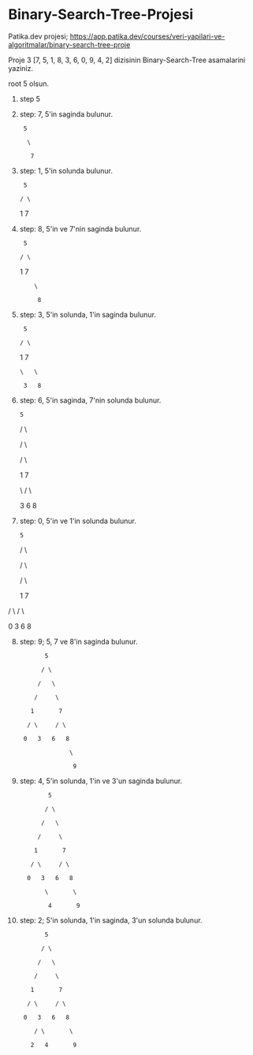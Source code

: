 # Binary-Search-Tree-Projesi
Patika.dev projesi; https://app.patika.dev/courses/veri-yapilari-ve-algoritmalar/binary-search-tree-proje

Proje 3
[7, 5, 1, 8, 3, 6, 0, 9, 4, 2] dizisinin Binary-Search-Tree asamalarini yaziniz.

root 5 olsun. 

1. step		5

2. step: 7, 5'in saginda bulunur.

		5

		 \

		  7

3. step: 1, 5'in solunda bulunur.

		5

	   / \

	  1   7

4. step: 8, 5'in ve 7'nin saginda bulunur.

		5

	   / \

	  1   7

		   \

		    8

5. step: 3, 5'in solunda, 1'in saginda bulunur.

		5

	   / \

	  1   7

	   \   \

		3   8

6. step: 6, 5'in saginda, 7'nin solunda bulunur.

	   5

	  /	\

	 /	 \

	/     \

   1       7

    \     / \

	 3   6   8

7. step: 0, 5'in ve 1'in solunda bulunur.

	   5

	  /	\

	 /	 \

	/     \

   1       7

  / \     / \

 0   3   6   8

 8. step: 9; 5, 7 ve 8'in saginda bulunur.

			   5

	          /	\

	         /	 \

        	/     \

           1       7

          / \     / \

         0   3   6   8

					  \

					   9

9. step: 4, 5'in solunda, 1'in ve 3'un saginda bulunur.

			   5

	          /	\

	         /	 \

        	/     \

           1       7

          / \     / \

         0   3   6   8

			  \	      \

			   4	   9

10. step: 2; 5'in solunda, 1'in saginda, 3'un solunda bulunur.

			   5

	          /	\

	         /	 \

        	/     \

           1       7

          / \     / \

         0   3   6   8

			/ \	      \

	       2   4	   9